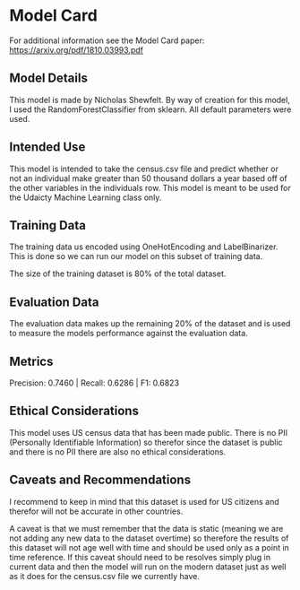 # Model Card

For additional information see the Model Card paper: https://arxiv.org/pdf/1810.03993.pdf

## Model Details
This model is made by Nicholas Shewfelt. By way of creation for this model,  I used the RandomForestClassifier from sklearn. All default parameters were used.

## Intended Use
This model is intended to take the census.csv file and predict whether or not an individual make greater than 50 thousand dollars a year based off of the other variables in the individuals row. This model is meant to be used for the Udaicty Machine Learning class only.

## Training Data
The training data us encoded using OneHotEncoding and LabelBinarizer. This is done so we can run our model on this subset of training data. 

The size of the training dataset is 80% of the total dataset.

## Evaluation Data
The evaluation data makes up the remaining 20% of the dataset and is used to measure the models performance against the evaluation data.

## Metrics
Precision: 0.7460 | Recall: 0.6286 | F1: 0.6823

## Ethical Considerations
This model uses US census data that has been made public. There is no PII (Personally Identifiable Information) so therefor since the dataset is public and there is no PII there are also no ethical considerations. 

## Caveats and Recommendations
I recommend to keep in mind that this dataset is used for US citizens and therefor will not be accurate in other countries. 

A caveat is that we must remember that the data is static (meaning we are not adding any new data to the dataset overtime) so therefore the results of this dataset will not age well with time and should be used only as a point in time reference. If this caveat should need to be resolves simply plug in current data and then the model will run on the modern dataset just as well as it does for the census.csv file we currently have.
